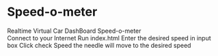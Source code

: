 # Speed-o-meter
Realtime Virtual Car DashBoard Speed-o-meter
<br>
Connect to your Internet
Run index.html
Enter the desired speed in input box
Click check Speed the needle will move to the desired speed
